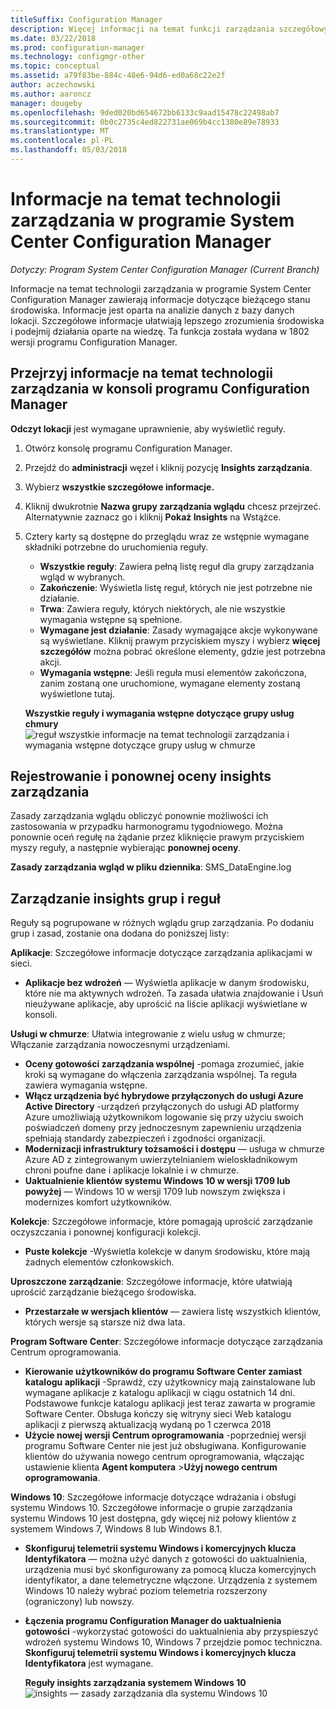 ```yaml
---
titleSuffix: Configuration Manager
description: Więcej informacji na temat funkcji zarządzania szczegółowych informacji dostępnych w konsoli programu Configuration Manager.
ms.date: 03/22/2018
ms.prod: configuration-manager
ms.technology: configmgr-other
ms.topic: conceptual
ms.assetid: a79f83be-884c-48e6-94d6-ed0a68c22e2f
author: aczechowski
ms.author: aaroncz
manager: dougeby
ms.openlocfilehash: 9ded020bd654672bb6133c9aad15478c22498ab7
ms.sourcegitcommit: 0b0c2735c4ed822731ae069b4cc1380e89e78933
ms.translationtype: MT
ms.contentlocale: pl-PL
ms.lasthandoff: 05/03/2018
---
```

# <a name="management-insights-in-system-center-configuration-manager"></a>Informacje na temat technologii zarządzania w programie System Center Configuration Manager

*Dotyczy: Program System Center Configuration Manager (Current Branch)*

Informacje na temat technologii zarządzania w programie System Center Configuration Manager zawierają informacje dotyczące bieżącego stanu środowiska. Informacje jest oparta na analizie danych z bazy danych lokacji. Szczegółowe informacje ułatwiają lepszego zrozumienia środowiska i podejmij działania oparte na wiedzę. Ta funkcja została wydana w 1802 wersji programu Configuration Manager. <!--1353967-->

## <a name="review-management-insights-in-the-configuration-manager-console"></a>Przejrzyj informacje na temat technologii zarządzania w konsoli programu Configuration Manager 
**Odczyt lokacji** jest wymagane uprawnienie, aby wyświetlić reguły.

1. Otwórz konsolę programu Configuration Manager. 
2. Przejdź do **administracji** węzeł i kliknij pozycję **Insights zarządzania**.
3. Wybierz **wszystkie szczegółowe informacje.**
4. Kliknij dwukrotnie **Nazwa grupy zarządzania wglądu** chcesz przejrzeć. Alternatywnie zaznacz go i kliknij **Pokaż Insights** na Wstążce. 
5. Cztery karty są dostępne do przeglądu wraz ze wstępnie wymagane składniki potrzebne do uruchomienia reguły. 
    - **Wszystkie reguły**: Zawiera pełną listę reguł dla grupy zarządzania wgląd w wybranych.
    - **Zakończenie**:  Wyświetla listę reguł, których nie jest potrzebne nie działanie. 
    - **Trwa**: Zawiera reguły, których niektórych, ale nie wszystkie wymagania wstępne są spełnione.
    - **Wymagane jest działanie**: Zasady wymagające akcje wykonywane są wyświetlane. Kliknij prawym przyciskiem myszy i wybierz **więcej szczegółów** można pobrać określone elementy, gdzie jest potrzebna akcji. 
    - **Wymagania wstępne**: Jeśli reguła musi elementów zakończona, zanim zostaną one uruchomione, wymagane elementy zostaną wyświetlone tutaj.   
    
    **Wszystkie reguły i wymagania wstępne dotyczące grupy usług chmury** ![reguł wszystkie informacje na temat technologii zarządzania i wymagania wstępne dotyczące grupy usług w chmurze](./media/Management-insights-all-cloud-rules.png)

## <a name="management-insights-reevaluation-and-logging"></a>Rejestrowanie i ponownej oceny insights zarządzania
Zasady zarządzania wglądu obliczyć ponownie możliwości ich zastosowania w przypadku harmonogramu tygodniowego. Można ponownie oceń regułę na żądanie przez kliknięcie prawym przyciskiem myszy reguły, a następnie wybierając **ponownej oceny**.

**Zasady zarządzania wgląd w pliku dziennika**: SMS_DataEngine.log
## <a name="management-insights-groups-and-rules"></a>Zarządzanie insights grup i reguł
Reguły są pogrupowane w różnych wglądu grup zarządzania. Po dodaniu grup i zasad, zostanie ona dodana do poniższej listy:

**Aplikacje**: Szczegółowe informacje dotyczące zarządzania aplikacjami w sieci.

- **Aplikacje bez wdrożeń** — Wyświetla aplikacje w danym środowisku, które nie ma aktywnych wdrożeń. Ta zasada ułatwia znajdowanie i Usuń nieużywane aplikacje, aby uprościć na liście aplikacji wyświetlane w konsoli. 

**Usługi w chmurze**: Ułatwia integrowanie z wielu usług w chmurze; Włączanie zarządzania nowoczesnymi urządzeniami. 
 - **Oceny gotowości zarządzania wspólnej** -pomaga zrozumieć, jakie kroki są wymagane do włączenia zarządzania wspólnej. Ta reguła zawiera wymagania wstępne. 
 - **Włącz urządzenia być hybrydowe przyłączonych do usługi Azure Active Directory** -urządzeń przyłączonych do usługi AD platformy Azure umożliwiają użytkownikom logowanie się przy użyciu swoich poświadczeń domeny przy jednoczesnym zapewnieniu urządzenia spełniają standardy zabezpieczeń i zgodności organizacji. 
 - **Modernizacji infrastruktury tożsamości i dostępu** — usługa w chmurze Azure AD z zintegrowanym uwierzytelnianiem wieloskładnikowym chroni poufne dane i aplikacje lokalnie i w chmurze. 
 - **Uaktualnienie klientów systemu Windows 10 w wersji 1709 lub powyżej** — Windows 10 w wersji 1709 lub nowszym zwiększa i modernizes komfort użytkowników. 


**Kolekcje**: Szczegółowe informacje, które pomagają uprościć zarządzanie oczyszczania i ponownej konfiguracji kolekcji.
   - **Puste kolekcje** -Wyświetla kolekcje w danym środowisku, które mają żadnych elementów członkowskich. 

**Uproszczone zarządzanie**: Szczegółowe informacje, które ułatwiają uprościć zarządzanie bieżącego środowiska. 
   - **Przestarzałe w wersjach klientów** — zawiera listę wszystkich klientów, których wersje są starsze niż dwa lata. 

**Program Software Center**: Szczegółowe informacje dotyczące zarządzania Centrum oprogramowania. 
   - **Kierowanie użytkowników do programu Software Center zamiast katalogu aplikacji** -Sprawdź, czy użytkownicy mają zainstalowane lub wymagane aplikacje z katalogu aplikacji w ciągu ostatnich 14 dni. Podstawowe funkcje katalogu aplikacji jest teraz zawarta w programie Software Center. Obsługa kończy się witryny sieci Web katalogu aplikacji z pierwszą aktualizacją wydaną po 1 czerwca 2018
   - **Użycie nowej wersji Centrum oprogramowania** -poprzedniej wersji programu Software Center nie jest już obsługiwana. Konfigurowanie klientów do używania nowego centrum oprogramowania, włączając ustawienie klienta **Agent komputera** >**Użyj nowego centrum oprogramowania**.

**Windows 10**: Szczegółowe informacje dotyczące wdrażania i obsługi systemu Windows 10. Szczegółowe informacje o grupie zarządzania systemu Windows 10 jest dostępna, gdy więcej niż połowy klientów z systemem Windows 7, Windows 8 lub Windows 8.1.
   - **Skonfiguruj telemetrii systemu Windows i komercyjnych klucza Identyfikatora** — można użyć danych z gotowości do uaktualnienia, urządzenia musi być skonfigurowany za pomocą klucza komercyjnych identyfikator, a dane telemetryczne włączone. Urządzenia z systemem Windows 10 należy wybrać poziom telemetria rozszerzony (ograniczony) lub nowszy.
   - **Łączenia programu Configuration Manager do uaktualnienia gotowości** -wykorzystać gotowości do uaktualnienia aby przyspieszyć wdrożeń systemu Windows 10, Windows 7 przejdzie pomoc techniczna. **Skonfiguruj telemetrii systemu Windows i komercyjnych klucza Identyfikatora** jest wymagane.

     **Reguły insights zarządzania systemem Windows 10**
    ![insights — zasady zarządzania dla systemu Windows 10](./media/Windows-10-insights-group.png)
    